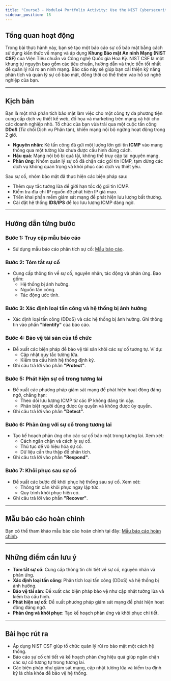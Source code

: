 ```yaml
---
title: "Course3 - Module4 Portfolio Activity: Use the NIST Cybersecurity Framework to respond to a security incident"
sidebar_position: 18
---
```


## Tổng quan hoạt động

Trong bài thực hành này, bạn sẽ tạo một báo cáo sự cố bảo mật bằng cách sử dụng kiến thức về mạng và áp dụng **Khung Bảo mật An ninh Mạng (NIST CSF)** của Viện Tiêu chuẩn và Công nghệ Quốc gia Hoa Kỳ. NIST CSF là một khung tự nguyện bao gồm các tiêu chuẩn, hướng dẫn và thực tiễn tốt nhất để quản lý rủi ro an ninh mạng. Báo cáo này sẽ giúp bạn cải thiện kỹ năng phân tích và quản lý sự cố bảo mật, đồng thời có thể thêm vào hồ sơ nghề nghiệp của bạn.

---

## Kịch bản

Bạn là một nhà phân tích bảo mật làm việc cho một công ty đa phương tiện cung cấp dịch vụ thiết kế web, đồ họa và marketing trên mạng xã hội cho các doanh nghiệp nhỏ. Tổ chức của bạn vừa trải qua một cuộc tấn công **DDoS** (Từ chối Dịch vụ Phân tán), khiến mạng nội bộ ngừng hoạt động trong 2 giờ.

- **Nguyên nhân**: Kẻ tấn công đã gửi một lượng lớn gói tin **ICMP** vào mạng thông qua một tường lửa chưa được cấu hình đúng cách.
- **Hậu quả**: Mạng nội bộ bị quá tải, không thể truy cập tài nguyên mạng.
- **Phản ứng**: Nhóm quản lý sự cố đã chặn các gói tin ICMP, tạm dừng các dịch vụ không quan trọng và khôi phục các dịch vụ thiết yếu.

Sau sự cố, nhóm bảo mật đã thực hiện các biện pháp sau:

- Thêm quy tắc tường lửa để giới hạn tốc độ gói tin ICMP.
- Kiểm tra địa chỉ IP nguồn để phát hiện IP giả mạo.
- Triển khai phần mềm giám sát mạng để phát hiện lưu lượng bất thường.
- Cài đặt hệ thống **IDS/IPS** để lọc lưu lượng ICMP đáng ngờ.

---

## Hướng dẫn từng bước

### Bước 1: Truy cập mẫu báo cáo

- Sử dụng mẫu báo cáo phân tích sự cố: [Mẫu báo cáo](https://docs.google.com/document/d/1EnieOKYJyKGsVff5Gg-3-dVwrHrZ2m8Hig6tVpfKqyg/template/preview?usp=sharing&resourcekey=0-eb5t-d69zTPLEGthIpVlXw).

### Bước 2: Tóm tắt sự cố

- Cung cấp thông tin về sự cố, nguyên nhân, tác động và phản ứng. Bao gồm:
  - Hệ thống bị ảnh hưởng.
  - Nguồn tấn công.
  - Tác động ước tính.

### Bước 3: Xác định loại tấn công và hệ thống bị ảnh hưởng

- Xác định loại tấn công (DDoS) và các hệ thống bị ảnh hưởng. Ghi thông tin vào phần **"Identify"** của báo cáo.

### Bước 4: Bảo vệ tài sản của tổ chức

- Đề xuất các biện pháp để bảo vệ tài sản khỏi các sự cố tương tự. Ví dụ:
  - Cập nhật quy tắc tường lửa.
  - Kiểm tra cấu hình hệ thống định kỳ.
- Ghi câu trả lời vào phần **"Protect"**.

### Bước 5: Phát hiện sự cố trong tương lai

- Đề xuất các phương pháp giám sát mạng để phát hiện hoạt động đáng ngờ, chẳng hạn:
  - Theo dõi lưu lượng ICMP từ các IP không đáng tin cậy.
  - Phân biệt người dùng được ủy quyền và không được ủy quyền.
- Ghi câu trả lời vào phần **"Detect"**.

### Bước 6: Phản ứng với sự cố trong tương lai

- Tạo kế hoạch phản ứng cho các sự cố bảo mật trong tương lai. Xem xét:
  - Cách ngăn chặn và cách ly sự cố.
  - Thủ tục để vô hiệu hóa sự cố.
  - Dữ liệu cần thu thập để phân tích.
- Ghi câu trả lời vào phần **"Respond"**.

### Bước 7: Khôi phục sau sự cố

- Đề xuất các bước để khôi phục hệ thống sau sự cố. Xem xét:
  - Thông tin cần khôi phục ngay lập tức.
  - Quy trình khôi phục hiện có.
- Ghi câu trả lời vào phần **"Recover"**.

---

## Mẫu báo cáo hoàn chỉnh

Bạn có thể tham khảo mẫu báo cáo hoàn chỉnh tại đây: [Mẫu báo cáo hoàn chỉnh](https://docs.google.com/document/d/1iPlKsGAVw1usT8JiR_CgGbL6rut783h_RCH-J8PavuA/template/preview).

---

## Những điểm cần lưu ý

- **Tóm tắt sự cố**: Cung cấp thông tin chi tiết về sự cố, nguyên nhân và phản ứng.
- **Xác định loại tấn công**: Phân tích loại tấn công (DDoS) và hệ thống bị ảnh hưởng.
- **Bảo vệ tài sản**: Đề xuất các biện pháp bảo vệ như cập nhật tường lửa và kiểm tra cấu hình.
- **Phát hiện sự cố**: Đề xuất phương pháp giám sát mạng để phát hiện hoạt động đáng ngờ.
- **Phản ứng và khôi phục**: Tạo kế hoạch phản ứng và khôi phục chi tiết.

---

## Bài học rút ra

- Áp dụng NIST CSF giúp tổ chức quản lý rủi ro bảo mật một cách hệ thống.
- Báo cáo sự cố chi tiết và kế hoạch phản ứng hiệu quả giúp ngăn chặn các sự cố tương tự trong tương lai.
- Các biện pháp như giám sát mạng, cập nhật tường lửa và kiểm tra định kỳ là chìa khóa để bảo vệ hệ thống.
